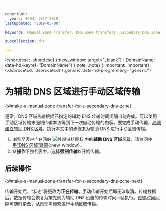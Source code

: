 ```yaml
---

copyright:
  years: 1994, 2017-2019
lastupdated: "2019-03-08"

keywords: Manual Zone Transfer, DNS Zone transfers, Secondary DNS Zone

subcollection: dns

---
```


{:shortdesc: .shortdesc}
{:new_window: target="_blank"}
{:DomainName: data-hd-keyref="DomainName"}
{:note: .note}
{:important: .important}
{:deprecated: .deprecated}
{:generic: data-hd-programlang="generic"}


# 为辅助 DNS 区域进行手动区域传输
{:#make-a-manual-zone-transfer-for-a-secondary-dns-zone}

通常，DNS 区域传输根据已指定的辅助 DNS 传输时间间隔自动完成。可以使用手动区域传输来强制传输本该等到下一次自动传输的内容。要完成手动传输，[必须建立辅助 DNS 区域](/docs/infrastructure/dns?topic=dns-add-a-secondary-dns-zone)。执行本文中的步骤来为辅助 DNS 进行手动区域传输。

1. 浏览至[客户门户网站 ![外部链接图标](../../icons/launch-glyph.svg "外部链接图标")](https://{DomainName}/) 中的**辅助 DNS 区域**屏幕。请参阅[使用“DNS 区域”屏幕](/docs/infrastructure/dns?topic=dns-how-to-use-the-domain-registration-screen){:new_window}。
2. 从**操作**下拉列表中，选择**强制传输**以开始传输。

## 后续操作
{:#make-a-manual-zone-transfer-for-a-secondary-dns-zone-next}

传输开始后，“状态”将更改为**正在传输**。手动传输开始后即无法取消。传输数据后，数据传输会恢复为按先前为辅助 DNS 设置的传输时间间隔执行。[传输时间间隔可随时更改](/docs/infrastructure/dns?topic=dns-edit-a-secondary-dns-zone)，从而无需频繁进行手动区域传输。
